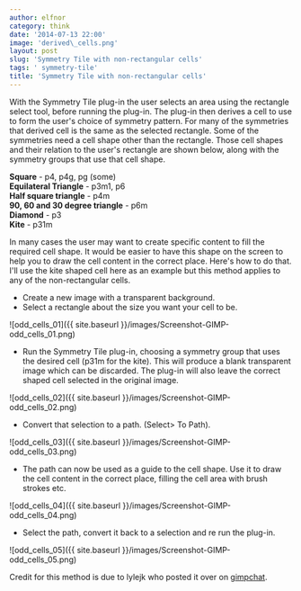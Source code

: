 ```yaml
---
author: elfnor
category: think
date: '2014-07-13 22:00'
image: 'derived\_cells.png'
layout: post
slug: 'Symmetry Tile with non-rectangular cells'
tags: ' symmetry-tile'
title: 'Symmetry Tile with non-rectangular cells'
---
```


With the Symmetry Tile plug-in the user selects an area using the rectangle select tool, before running the plug-in. The plug-in then derives a cell to use to form the user\'s choice of symmetry pattern. For many of the symmetries that derived cell is the same as the selected rectangle. Some of the symmetries need a cell shape other than the rectangle. Those cell shapes and their relation to the user\'s rectangle are shown below, along with the symmetry groups that use that cell shape.

**Square** - p4, p4g, pg (some)\
**Equilateral Triangle** - p3m1, p6\
**Half square triangle** - p4m\
**90, 60 and 30 degree triangle** - p6m\
**Diamond** - p3\
**Kite** - p31m

In many cases the user may want to create specific content to fill the required cell shape. It would be easier to have this shape on the screen to help you to draw the cell content in the correct place. Here\'s how to do that. I\'ll use the kite shaped cell here as an example but this method applies to any of the non-rectangular cells.

-   Create a new image with a transparent background.
-   Select a rectangle about the size you want your cell to be.

![odd\_cells\_01]({{ site.baseurl }}/images/Screenshot-GIMP-odd_cells_01.png)

-   Run the Symmetry Tile plug-in, choosing a symmetry group that uses the desired cell (p31m for the kite). This will produce a blank transparent image which can be discarded. The plug-in will also leave the correct shaped cell selected in the original image.

![odd\_cells\_02]({{ site.baseurl }}/images/Screenshot-GIMP-odd_cells_02.png)

-   Convert that selection to a path. (Select\> To Path).

![odd\_cells\_03]({{ site.baseurl }}/images/Screenshot-GIMP-odd_cells_03.png)

-   The path can now be used as a guide to the cell shape. Use it to draw the cell content in the correct place, filling the cell area with brush strokes etc.

![odd\_cells\_04]({{ site.baseurl }}/images/Screenshot-GIMP-odd_cells_04.png)

-   Select the path, convert it back to a selection and re run the plug-in.

![odd\_cells\_05]({{ site.baseurl }}/images/Screenshot-GIMP-odd_cells_05.png)

Credit for this method is due to lylejk who posted it over on [gimpchat](http://www.gimpchat.com/viewtopic.php?f=9&t=10683&start=30#p141775).
